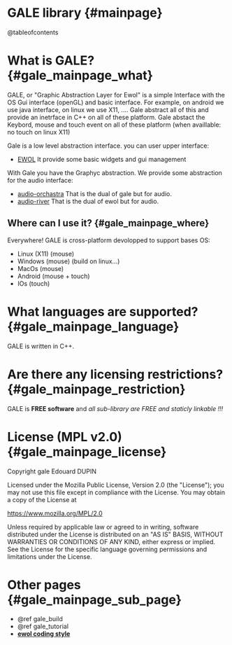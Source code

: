 GALE library                                {#mainpage}
===============

@tableofcontents

What is GALE?         {#gale_mainpage_what}
=============

GALE, or "Graphic Abstraction Layer for Ewol" is a simple Interface with the OS Gui interface (openGL) and basic interface.
For example, on android we use java interface, on linux we use X11, ....
Gale abstract all of this and provide an inetrface in C++ on all of these platform.
Gale abstact the Keybord, mouse and touch event on all of these platform (when availlable: no touch on linux X11)

Gale is a low level abstraction interface. you can user upper interface:
  - [EWOL](http://atria-soft.github.io/ewol) It provide some basic widgets and gui management

With Gale you have the Graphyc abstraction. We provide some abstraction for the audio interface:
  - [audio-orchastra](https://musicdsp.github.io/audio-orchestra) That is the dual of gale but for audio.
  - [audio-river](https://musicdsp.github.io/audio-river) That is the dual of ewol but for audio.


Where can I use it?         {#gale_mainpage_where}
-------------------

Everywhere! GALE is cross-platform devolopped to support bases OS:
- Linux (X11) (mouse)
- Windows (mouse) (build on linux...)
- MacOs (mouse)
- Android (mouse + touch)
- IOs (touch)

What languages are supported?                   {#gale_mainpage_language}
=============================

GALE is written in C++.


Are there any licensing restrictions?           {#gale_mainpage_restriction}
=====================================

GALE is **FREE software** and _all sub-library are FREE and staticly linkable !!!_


License (MPL v2.0)                              {#gale_mainpage_license}
==================

Copyright gale Edouard DUPIN

Licensed under the Mozilla Public License, Version 2.0 (the "License");
you may not use this file except in compliance with the License.
You may obtain a copy of the License at

<https://www.mozilla.org/MPL/2.0>

Unless required by applicable law or agreed to in writing, software
distributed under the License is distributed on an "AS IS" BASIS,
WITHOUT WARRANTIES OR CONDITIONS OF ANY KIND, either express or implied.
See the License for the specific language governing permissions and
limitations under the License.


Other pages                                      {#gale_mainpage_sub_page}
===========

  - @ref gale_build
  - @ref gale_tutorial
  - [**ewol coding style**](http://atria-soft.github.io/ewol/ewol_coding_style.html)

